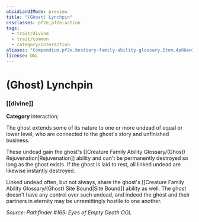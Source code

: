 ```yaml
---
obsidianUIMode: preview
title: "(Ghost) Lynchpin"
cssclasses: pf2e,pf2e-action
tags:
  - trait/divine
  - trait/common
  - category/interaction
aliases: "Compendium.pf2e.bestiary-family-ability-glossary.Item.4p06ewIsPnWZwuwc"
license: OGL
---
```

# (Ghost) Lynchpin

### [[divine]]

**Category** interaction; 




The ghost extends some of its nature to one or more undead of equal or lower level, who are connected to the ghost's story and unfinished business.

These undead gain the ghost's [[Creature Family Ability Glossary/(Ghost) Rejuvenation|Rejuvenation]] ability and can't be permanently destroyed so long as the ghost exists. If the ghost is laid to rest, all linked undead are likewise instantly destroyed.

Linked undead often, but not always, share the ghost's [[Creature Family Ability Glossary/(Ghost) Site Bound|Site Bound]] ability as well. The ghost doesn't have any control over such undead, and indeed the ghost and their partners in eternity may be unremittingly hostile to one another.

*Source: Pathfinder #165: Eyes of Empty Death*
*OGL*